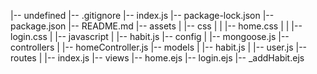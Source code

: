 |-- undefined
|-- .gitignore
|-- index.js
|-- package-lock.json
|-- package.json
|-- README.md
|-- assets
| |-- css
| | |-- home.css
| | |-- login.css
| |-- javascript
| |-- habit.js
|-- config
| |-- mongoose.js
|-- controllers
| |-- homeController.js
|-- models
| |-- habit.js
| |-- user.js
|-- routes
| |-- index.js
|-- views
|-- home.ejs
|-- login.ejs
|-- \_addHabit.ejs
